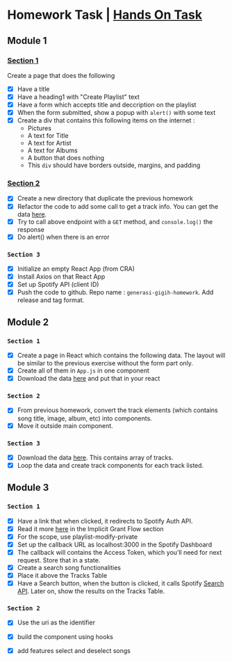 # Homework Task | [Hands On Task](https://github.com/diazamaliana/generasi-gigih-handson/)
## Module 1
### [Section 1](https://github.com/diazamaliana/gfe01079-projects/tree/module-1/section-1) 
Create a page that does the following
- [x] Have a title 
- [x] Have a heading1 with "Create Playlist" text 
- [x] Have a form which accepts title and deccription on the playlist 
- [x] When the form submitted, show a popup with `alert()` with some text 
- [x] Create a div that contains this following items on the internet :
    * Pictures
    * A text for Title
    * A text for Artist
    * A text for Albums
    * A button that does nothing
    * This `div` should have borders outside, margins, and padding

### [Section 2](https://github.com/diazamaliana/gfe01079-projects/tree/module-1/section-2)
- [x] Create a new directory that duplicate the previous homework
- [x] Refactor the code to add some call to get a track info. You can get the data [here](https://gist.githubusercontent.com/aryapradipta9/e6492383477803b233916e01f36d5465/raw/66942c739d66d3774303f84071696aa865a07077/single-sample.json).
- [x] Try to call above endpoint with a `GET` method, and `console.log()` the response
- [x] Do alert() when there is an error

### `Section 3`
- [x] Initialize an empty React App (from CRA)
- [x] Install Axios on that React App
- [x] Set up Spotify API (client ID)
- [x] Push the code to github. Repo name : `generasi-gigih-homework`. Add release and tag format.

## Module 2
### `Section 1`
- [x] Create a page in React which contains the following data. The layout will be similar to the previous exercise without the form part only.
- [x] Create all of them in `App.js` in one component
- [x] Download the data [here](https://gist.githubusercontent.com/aryapradipta9/0b8d0a1a113e3594d34c68c72ec32daf/raw/cb5d20b494bd2cb259d31596b9e8eea02e0f6d1e/single-sample.js) and put that in your react

### `Section 2`
- [x] From previous homework, convert the track elements (which contains song title, image, album, etc) into components. 
- [x] Move it outside main component. 

### `Section 3`
- [x] Download the data [here](https://gist.githubusercontent.com/aryapradipta9/4085f18a47101f10f685a6140385b2bf/raw/e32426bc2d954274e984b03c601f14c08eb47a0b/all-sample.js). This contains array of tracks.
- [x] Loop the data and create track components for each track listed. 

## Module 3
### `Section 1`
- [x] Have a link that when clicked, it redirects to Spotify Auth API. 
- [x] Read it more [here](https://developer.spotify.com/documentation/general/guides/authorization-guide/) in the Implicit Grant Flow section
- [x] For the scope, use playlist-modify-private
- [x] Set up the callback URL as localhost:3000 in the Spotify Dashboard
- [x] The callback will contains the Access Token, which you’ll need for next request. Store that in a state.
- [x] Create a search song functionalities
- [x] Place it above the Tracks Table
- [x] Have a Search button, when the button is clicked, it calls Spotify [Search API](https://developer.spotify.com/documentation/web-api/reference/#category-search). Later on, show the results on the Tracks Table.

### `Section 2`
- [x] Use the uri as the identifier
- [x] build the component using hooks
- [x] add features select and deselect songs


